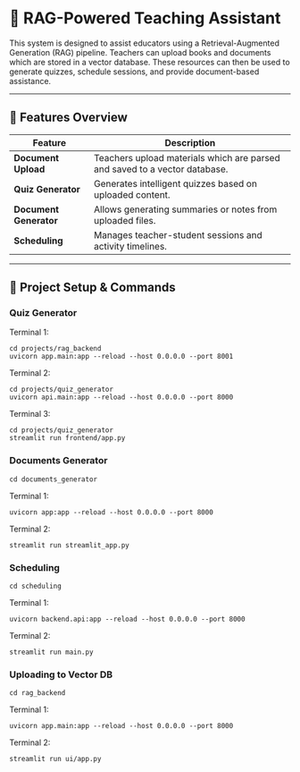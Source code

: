 # 🧠 RAG-Powered Teaching Assistant

This system is designed to assist educators using a Retrieval-Augmented Generation (RAG) pipeline. Teachers can upload books and documents which are stored in a vector database. These resources can then be used to generate quizzes, schedule sessions, and provide document-based assistance.

---

## 🔧 Features Overview

| Feature              | Description                                                                 |
|----------------------|-----------------------------------------------------------------------------|
| **Document Upload**   | Teachers upload materials which are parsed and saved to a vector database. |
| **Quiz Generator**    | Generates intelligent quizzes based on uploaded content.                   |
| **Document Generator**| Allows generating summaries or notes from uploaded files.                  |
| **Scheduling**        | Manages teacher-student sessions and activity timelines.                   |

---

## 🚀 Project Setup & Commands


### Quiz Generator
Terminal 1:
```
cd projects/rag_backend
uvicorn app.main:app --reload --host 0.0.0.0 --port 8001
```
Terminal 2:
```
cd projects/quiz_generator
uvicorn api.main:app --reload --host 0.0.0.0 --port 8000
```
Terminal 3:
```
cd projects/quiz_generator
streamlit run frontend/app.py
```

### Documents Generator

```
cd documents_generator
```
Terminal 1:
```
uvicorn app:app --reload --host 0.0.0.0 --port 8000
```
Terminal 2:
```
streamlit run streamlit_app.py
```


### Scheduling

```
cd scheduling
```
Terminal 1:
```
uvicorn backend.api:app --reload --host 0.0.0.0 --port 8000
```
Terminal 2:
```
streamlit run main.py
```


### Uploading to Vector DB
```
cd rag_backend
```
Terminal 1:
```
uvicorn app.main:app --reload --host 0.0.0.0 --port 8000
```
Terminal 2:
```
streamlit run ui/app.py
```
